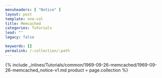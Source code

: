 ```yaml
---
menuheaders: [ "Notice" ]
layout: post
template: one-col
title: Memcached
categories: Tutorials
lead: ""
legacy: false

keywords: []
permalink: /:collection/:path
---
```





<a href="#notice"></a>{% include _inlines/Tutorials/common/1969-09-26-memcached/1969-09-26-memcached_notice-v1.md  product = page.collection %}